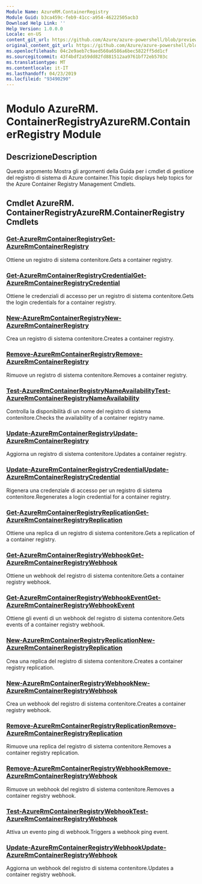 ```yaml
---
Module Name: AzureRM.ContainerRegistry
Module Guid: b3ca459c-feb9-41cc-a954-46222505acb3
Download Help Link: ''
Help Version: 1.0.0.0
Locale: en-US
content_git_url: https://github.com/Azure/azure-powershell/blob/preview/src/ResourceManager/ContainerRegistry/Commands.ContainerRegistry/help/AzureRM.ContainerRegistry.md
original_content_git_url: https://github.com/Azure/azure-powershell/blob/preview/src/ResourceManager/ContainerRegistry/Commands.ContainerRegistry/help/AzureRM.ContainerRegistry.md
ms.openlocfilehash: 04c2e9aeb7c9aed560a6586a6bec5822ff5dd1cf
ms.sourcegitcommit: 43f4bdf2a59dd82fd881512aa9761bf72eb5703c
ms.translationtype: MT
ms.contentlocale: it-IT
ms.lasthandoff: 04/23/2019
ms.locfileid: "93490290"
---
```

# <span data-ttu-id="79faf-101">Modulo AzureRM. ContainerRegistry</span><span class="sxs-lookup"><span data-stu-id="79faf-101">AzureRM.ContainerRegistry Module</span></span>
## <span data-ttu-id="79faf-102">Descrizione</span><span class="sxs-lookup"><span data-stu-id="79faf-102">Description</span></span>
<span data-ttu-id="79faf-103">Questo argomento Mostra gli argomenti della Guida per i cmdlet di gestione del registro di sistema di Azure container.</span><span class="sxs-lookup"><span data-stu-id="79faf-103">This topic displays help topics for the Azure Container Registry Management Cmdlets.</span></span>

## <span data-ttu-id="79faf-104">Cmdlet AzureRM. ContainerRegistry</span><span class="sxs-lookup"><span data-stu-id="79faf-104">AzureRM.ContainerRegistry Cmdlets</span></span>
### [<span data-ttu-id="79faf-105">Get-AzureRmContainerRegistry</span><span class="sxs-lookup"><span data-stu-id="79faf-105">Get-AzureRmContainerRegistry</span></span>](Get-AzureRmContainerRegistry.md)
<span data-ttu-id="79faf-106">Ottiene un registro di sistema contenitore.</span><span class="sxs-lookup"><span data-stu-id="79faf-106">Gets a container registry.</span></span>

### [<span data-ttu-id="79faf-107">Get-AzureRmContainerRegistryCredential</span><span class="sxs-lookup"><span data-stu-id="79faf-107">Get-AzureRmContainerRegistryCredential</span></span>](Get-AzureRmContainerRegistryCredential.md)
<span data-ttu-id="79faf-108">Ottiene le credenziali di accesso per un registro di sistema contenitore.</span><span class="sxs-lookup"><span data-stu-id="79faf-108">Gets the login credentials for a container registry.</span></span>

### [<span data-ttu-id="79faf-109">New-AzureRmContainerRegistry</span><span class="sxs-lookup"><span data-stu-id="79faf-109">New-AzureRmContainerRegistry</span></span>](New-AzureRmContainerRegistry.md)
<span data-ttu-id="79faf-110">Crea un registro di sistema contenitore.</span><span class="sxs-lookup"><span data-stu-id="79faf-110">Creates a container registry.</span></span>

### [<span data-ttu-id="79faf-111">Remove-AzureRmContainerRegistry</span><span class="sxs-lookup"><span data-stu-id="79faf-111">Remove-AzureRmContainerRegistry</span></span>](Remove-AzureRmContainerRegistry.md)
<span data-ttu-id="79faf-112">Rimuove un registro di sistema contenitore.</span><span class="sxs-lookup"><span data-stu-id="79faf-112">Removes a container registry.</span></span>

### [<span data-ttu-id="79faf-113">Test-AzureRmContainerRegistryNameAvailability</span><span class="sxs-lookup"><span data-stu-id="79faf-113">Test-AzureRmContainerRegistryNameAvailability</span></span>](Test-AzureRmContainerRegistryNameAvailability.md)
<span data-ttu-id="79faf-114">Controlla la disponibilità di un nome del registro di sistema contenitore.</span><span class="sxs-lookup"><span data-stu-id="79faf-114">Checks the availability of a container registry name.</span></span>

### [<span data-ttu-id="79faf-115">Update-AzureRmContainerRegistry</span><span class="sxs-lookup"><span data-stu-id="79faf-115">Update-AzureRmContainerRegistry</span></span>](Update-AzureRmContainerRegistry.md)
<span data-ttu-id="79faf-116">Aggiorna un registro di sistema contenitore.</span><span class="sxs-lookup"><span data-stu-id="79faf-116">Updates a container registry.</span></span>

### [<span data-ttu-id="79faf-117">Update-AzureRmContainerRegistryCredential</span><span class="sxs-lookup"><span data-stu-id="79faf-117">Update-AzureRmContainerRegistryCredential</span></span>](Update-AzureRmContainerRegistryCredential.md)
<span data-ttu-id="79faf-118">Rigenera una credenziale di accesso per un registro di sistema contenitore.</span><span class="sxs-lookup"><span data-stu-id="79faf-118">Regenerates a login credential for a container registry.</span></span>

### [<span data-ttu-id="79faf-119">Get-AzureRmContainerRegistryReplication</span><span class="sxs-lookup"><span data-stu-id="79faf-119">Get-AzureRmContainerRegistryReplication</span></span>](Get-AzureRmContainerRegistryReplication.md)
<span data-ttu-id="79faf-120">Ottiene una replica di un registro di sistema contenitore.</span><span class="sxs-lookup"><span data-stu-id="79faf-120">Gets a replication of a container registry.</span></span>

### [<span data-ttu-id="79faf-121">Get-AzureRmContainerRegistryWebhook</span><span class="sxs-lookup"><span data-stu-id="79faf-121">Get-AzureRmContainerRegistryWebhook</span></span>](Get-AzureRmContainerRegistryWebhook.md)
<span data-ttu-id="79faf-122">Ottiene un webhook del registro di sistema contenitore.</span><span class="sxs-lookup"><span data-stu-id="79faf-122">Gets a container registry webhook.</span></span>

### [<span data-ttu-id="79faf-123">Get-AzureRmContainerRegistryWebhookEvent</span><span class="sxs-lookup"><span data-stu-id="79faf-123">Get-AzureRmContainerRegistryWebhookEvent</span></span>](Get-AzureRmContainerRegistryWebhookEvent.md)
<span data-ttu-id="79faf-124">Ottiene gli eventi di un webhook del registro di sistema contenitore.</span><span class="sxs-lookup"><span data-stu-id="79faf-124">Gets events of a container registry webhook.</span></span>

### [<span data-ttu-id="79faf-125">New-AzureRmContainerRegistryReplication</span><span class="sxs-lookup"><span data-stu-id="79faf-125">New-AzureRmContainerRegistryReplication</span></span>](New-AzureRmContainerRegistryReplication.md)
<span data-ttu-id="79faf-126">Crea una replica del registro di sistema contenitore.</span><span class="sxs-lookup"><span data-stu-id="79faf-126">Creates a container registry replication.</span></span>

### [<span data-ttu-id="79faf-127">New-AzureRmContainerRegistryWebhook</span><span class="sxs-lookup"><span data-stu-id="79faf-127">New-AzureRmContainerRegistryWebhook</span></span>](New-AzureRmContainerRegistryWebhook.md)
<span data-ttu-id="79faf-128">Crea un webhook del registro di sistema contenitore.</span><span class="sxs-lookup"><span data-stu-id="79faf-128">Creates a container registry webhook.</span></span>

### [<span data-ttu-id="79faf-129">Remove-AzureRmContainerRegistryReplication</span><span class="sxs-lookup"><span data-stu-id="79faf-129">Remove-AzureRmContainerRegistryReplication</span></span>](Remove-AzureRmContainerRegistryReplication.md)
<span data-ttu-id="79faf-130">Rimuove una replica del registro di sistema contenitore.</span><span class="sxs-lookup"><span data-stu-id="79faf-130">Removes a container registry replication.</span></span>

### [<span data-ttu-id="79faf-131">Remove-AzureRmContainerRegistryWebhook</span><span class="sxs-lookup"><span data-stu-id="79faf-131">Remove-AzureRmContainerRegistryWebhook</span></span>](Remove-AzureRmContainerRegistryWebhook.md)
<span data-ttu-id="79faf-132">Rimuove un webhook del registro di sistema contenitore.</span><span class="sxs-lookup"><span data-stu-id="79faf-132">Removes a container registry webhook.</span></span>

### [<span data-ttu-id="79faf-133">Test-AzureRmContainerRegistryWebhook</span><span class="sxs-lookup"><span data-stu-id="79faf-133">Test-AzureRmContainerRegistryWebhook</span></span>](Test-AzureRmContainerRegistryWebhook.md)
<span data-ttu-id="79faf-134">Attiva un evento ping di webhook.</span><span class="sxs-lookup"><span data-stu-id="79faf-134">Triggers a webhook ping event.</span></span>

### [<span data-ttu-id="79faf-135">Update-AzureRmContainerRegistryWebhook</span><span class="sxs-lookup"><span data-stu-id="79faf-135">Update-AzureRmContainerRegistryWebhook</span></span>](Update-AzureRmContainerRegistryWebhook.md)
<span data-ttu-id="79faf-136">Aggiorna un webhook del registro di sistema contenitore.</span><span class="sxs-lookup"><span data-stu-id="79faf-136">Updates a container registry webhook.</span></span>
